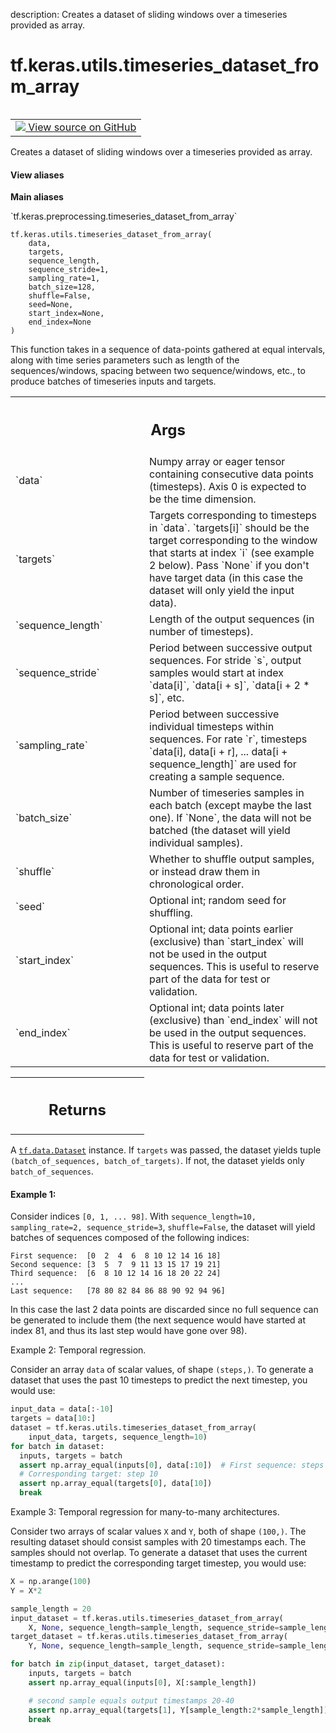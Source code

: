 description: Creates a dataset of sliding windows over a timeseries provided as array.

<div itemscope itemtype="http://developers.google.com/ReferenceObject">
<meta itemprop="name" content="tf.keras.utils.timeseries_dataset_from_array" />
<meta itemprop="path" content="Stable" />
</div>

# tf.keras.utils.timeseries_dataset_from_array

<!-- Insert buttons and diff -->

<table class="tfo-notebook-buttons tfo-api nocontent" align="left">
<td>
  <a target="_blank" href="https://github.com/keras-team/keras/tree/v2.15.0/keras/utils/timeseries_dataset.py#L24-L268">
    <img src="https://www.tensorflow.org/images/GitHub-Mark-32px.png" />
    View source on GitHub
  </a>
</td>
</table>



Creates a dataset of sliding windows over a timeseries provided as array.


<section class="expandable">
  <h4 class="showalways">View aliases</h4>
  <p>
<b>Main aliases</b>
<p>`tf.keras.preprocessing.timeseries_dataset_from_array`</p>
</p>
</section>

<pre class="devsite-click-to-copy prettyprint lang-py tfo-signature-link">
<code>tf.keras.utils.timeseries_dataset_from_array(
    data,
    targets,
    sequence_length,
    sequence_stride=1,
    sampling_rate=1,
    batch_size=128,
    shuffle=False,
    seed=None,
    start_index=None,
    end_index=None
)
</code></pre>



<!-- Placeholder for "Used in" -->

This function takes in a sequence of data-points gathered at
equal intervals, along with time series parameters such as
length of the sequences/windows, spacing between two sequence/windows, etc.,
to produce batches of timeseries inputs and targets.

<!-- Tabular view -->
 <table class="responsive fixed orange">
<colgroup><col width="214px"><col></colgroup>
<tr><th colspan="2"><h2 class="add-link">Args</h2></th></tr>

<tr>
<td>
`data`<a id="data"></a>
</td>
<td>
Numpy array or eager tensor
containing consecutive data points (timesteps).
Axis 0 is expected to be the time dimension.
</td>
</tr><tr>
<td>
`targets`<a id="targets"></a>
</td>
<td>
Targets corresponding to timesteps in `data`.
`targets[i]` should be the target
corresponding to the window that starts at index `i`
(see example 2 below).
Pass `None` if you don't have target data (in this case the dataset
will only yield the input data).
</td>
</tr><tr>
<td>
`sequence_length`<a id="sequence_length"></a>
</td>
<td>
Length of the output sequences
(in number of timesteps).
</td>
</tr><tr>
<td>
`sequence_stride`<a id="sequence_stride"></a>
</td>
<td>
Period between successive output sequences.
For stride `s`, output samples would
start at index `data[i]`, `data[i + s]`, `data[i + 2 * s]`, etc.
</td>
</tr><tr>
<td>
`sampling_rate`<a id="sampling_rate"></a>
</td>
<td>
Period between successive individual timesteps
within sequences. For rate `r`, timesteps
`data[i], data[i + r], ... data[i + sequence_length]`
are used for creating a sample sequence.
</td>
</tr><tr>
<td>
`batch_size`<a id="batch_size"></a>
</td>
<td>
Number of timeseries samples in each batch
(except maybe the last one). If `None`, the data will not be batched
(the dataset will yield individual samples).
</td>
</tr><tr>
<td>
`shuffle`<a id="shuffle"></a>
</td>
<td>
Whether to shuffle output samples,
or instead draw them in chronological order.
</td>
</tr><tr>
<td>
`seed`<a id="seed"></a>
</td>
<td>
Optional int; random seed for shuffling.
</td>
</tr><tr>
<td>
`start_index`<a id="start_index"></a>
</td>
<td>
Optional int; data points earlier (exclusive)
than `start_index` will not be used
in the output sequences. This is useful to reserve part of the
data for test or validation.
</td>
</tr><tr>
<td>
`end_index`<a id="end_index"></a>
</td>
<td>
Optional int; data points later (exclusive) than `end_index`
will not be used in the output sequences.
This is useful to reserve part of the data for test or validation.
</td>
</tr>
</table>



<!-- Tabular view -->
 <table class="responsive fixed orange">
<colgroup><col width="214px"><col></colgroup>
<tr><th colspan="2"><h2 class="add-link">Returns</h2></th></tr>


</table>


A <a href="../../../tf/data/Dataset.md"><code>tf.data.Dataset</code></a> instance. If `targets` was passed, the dataset yields
tuple `(batch_of_sequences, batch_of_targets)`. If not, the dataset yields
only `batch_of_sequences`.

#### Example 1:



Consider indices `[0, 1, ... 98]`.
With `sequence_length=10,  sampling_rate=2, sequence_stride=3`,
`shuffle=False`, the dataset will yield batches of sequences
composed of the following indices:

```
First sequence:  [0  2  4  6  8 10 12 14 16 18]
Second sequence: [3  5  7  9 11 13 15 17 19 21]
Third sequence:  [6  8 10 12 14 16 18 20 22 24]
...
Last sequence:   [78 80 82 84 86 88 90 92 94 96]
```

In this case the last 2 data points are discarded since no full sequence
can be generated to include them (the next sequence would have started
at index 81, and thus its last step would have gone over 98).

Example 2: Temporal regression.

Consider an array `data` of scalar values, of shape `(steps,)`.
To generate a dataset that uses the past 10
timesteps to predict the next timestep, you would use:

```python
input_data = data[:-10]
targets = data[10:]
dataset = tf.keras.utils.timeseries_dataset_from_array(
    input_data, targets, sequence_length=10)
for batch in dataset:
  inputs, targets = batch
  assert np.array_equal(inputs[0], data[:10])  # First sequence: steps [0-9]
  # Corresponding target: step 10
  assert np.array_equal(targets[0], data[10])
  break
```

Example 3: Temporal regression for many-to-many architectures.

Consider two arrays of scalar values `X` and `Y`,
both of shape `(100,)`. The resulting dataset should consist samples with
20 timestamps each. The samples should not overlap.
To generate a dataset that uses the current timestamp
to predict the corresponding target timestep, you would use:

```python
X = np.arange(100)
Y = X*2

sample_length = 20
input_dataset = tf.keras.utils.timeseries_dataset_from_array(
    X, None, sequence_length=sample_length, sequence_stride=sample_length)
target_dataset = tf.keras.utils.timeseries_dataset_from_array(
    Y, None, sequence_length=sample_length, sequence_stride=sample_length)

for batch in zip(input_dataset, target_dataset):
    inputs, targets = batch
    assert np.array_equal(inputs[0], X[:sample_length])

    # second sample equals output timestamps 20-40
    assert np.array_equal(targets[1], Y[sample_length:2*sample_length])
    break
```